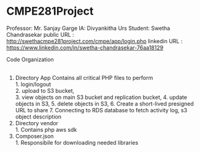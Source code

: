 # CMPE281Project
Professor: Mr. Sanjay Garge
IA: Divyankitha Urs
Student: Swetha Chandrasekar
public URL : http://swethacmpe281project.com/cmpe/app/login.php
linkedin URL : https://www.linkedin.com/in/swetha-chandrasekar-76aa18129

Code Organization <br><br>
1. Directory App
	Contains all critical PHP files to perform <br>
		1. login/logout <br>
		2. upload to S3 bucket, <br> 
		3. view objects on main S3 bucket and replication bucket, 
		4. update objects in S3,
		5. delete objects in S3,
		6. Create a short-lived presigned URL to share
		7. Connecting to RDS database to fetch activity log, s3 object description
2. Directory vendor<br>
		1. Contains php aws sdk <br>
3. Composer.json <br>
		1. Responsibile for downloading needed libraries <br>
